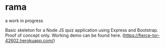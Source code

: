 # rama
a work in progress

Basic skeleton for a Node JS quiz application using Express and Bootstrap. Proof of concept only. Working demo can be found here. (https://fierce-tor-42602.herokuapp.com/)
